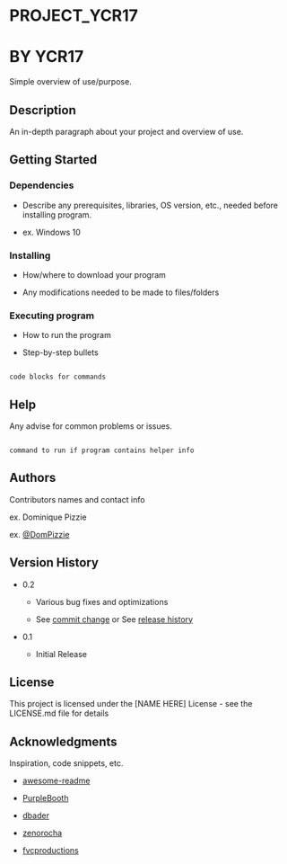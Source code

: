 # PROJECT_YCR17
# BY YCR17

Simple overview of use/purpose.

## Description

An in-depth paragraph about your project and overview of use.

## Getting Started

### Dependencies

* Describe any prerequisites, libraries, OS version, etc., needed before installing program.

* ex. Windows 10

### Installing

* How/where to download your program

* Any modifications needed to be made to files/folders

### Executing program

* How to run the program

* Step-by-step bullets

```

code blocks for commands

```

## Help

Any advise for common problems or issues.

```

command to run if program contains helper info

```

## Authors

Contributors names and contact info

ex. Dominique Pizzie  

ex. [@DomPizzie](https://twitter.com/dompizzie)

## Version History

* 0.2

    * Various bug fixes and optimizations

    * See [commit change]() or See [release history]()

* 0.1

    * Initial Release

## License

This project is licensed under the [NAME HERE] License - see the LICENSE.md file for details

## Acknowledgments

Inspiration, code snippets, etc.

* [awesome-readme](https://github.com/matiassingers/awesome-readme)

* [PurpleBooth](https://gist.github.com/PurpleBooth/109311bb0361f32d87a2)

* [dbader](https://github.com/dbader/readme-template)

* [zenorocha](https://gist.github.com/zenorocha/4526327)

* [fvcproductions](https://gist.github.com/fvcproductions/1bfc2d4aecb01a834b46)
